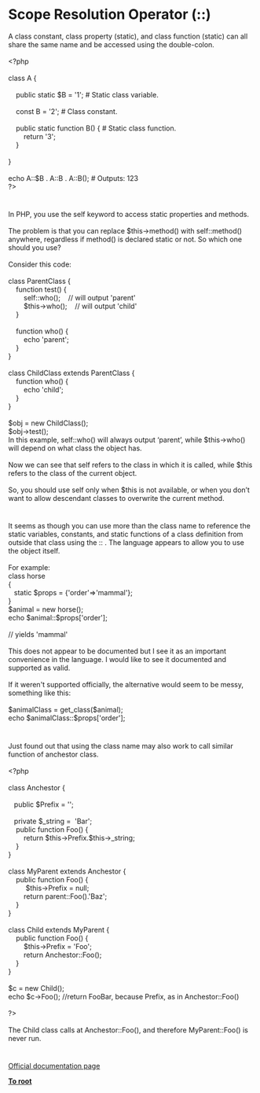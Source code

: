 # Scope Resolution Operator (::)




<div class="phpcode"><span class="html">
A class constant, class property (static), and class function (static) can all share the same name and be accessed using the double-colon.<br><br><span class="default">&lt;?php<br><br></span><span class="keyword">class </span><span class="default">A </span><span class="keyword">{<br><br>&#xA0; &#xA0; public static </span><span class="default">$B </span><span class="keyword">= </span><span class="string">&apos;1&apos;</span><span class="keyword">; </span><span class="comment"># Static class variable.<br><br>&#xA0; &#xA0; </span><span class="keyword">const </span><span class="default">B </span><span class="keyword">= </span><span class="string">&apos;2&apos;</span><span class="keyword">; </span><span class="comment"># Class constant.<br>&#xA0; &#xA0; <br>&#xA0; &#xA0; </span><span class="keyword">public static function </span><span class="default">B</span><span class="keyword">() { </span><span class="comment"># Static class function.<br>&#xA0; &#xA0; &#xA0; &#xA0; </span><span class="keyword">return </span><span class="string">&apos;3&apos;</span><span class="keyword">;<br>&#xA0; &#xA0; }<br>&#xA0; &#xA0; <br>}<br><br>echo </span><span class="default">A</span><span class="keyword">::</span><span class="default">$B </span><span class="keyword">. </span><span class="default">A</span><span class="keyword">::</span><span class="default">B </span><span class="keyword">. </span><span class="default">A</span><span class="keyword">::</span><span class="default">B</span><span class="keyword">(); </span><span class="comment"># Outputs: 123<br></span><span class="default">?&gt;</span>
</span>
</div>
  

#


<div class="phpcode"><span class="html">
In PHP, you use the self keyword to access static properties and methods.<br><br>The problem is that you can replace $this-&gt;method() with self::method() anywhere, regardless if method() is declared static or not. So which one should you use?<br><br>Consider this code:<br><br>class ParentClass {<br>&#xA0; &#xA0; function test() {<br>&#xA0; &#xA0; &#xA0; &#xA0; self::who();&#xA0; &#xA0; // will output &apos;parent&apos;<br>&#xA0; &#xA0; &#xA0; &#xA0; $this-&gt;who();&#xA0; &#xA0; // will output &apos;child&apos;<br>&#xA0; &#xA0; }<br><br>&#xA0; &#xA0; function who() {<br>&#xA0; &#xA0; &#xA0; &#xA0; echo &apos;parent&apos;;<br>&#xA0; &#xA0; }<br>}<br><br>class ChildClass extends ParentClass {<br>&#xA0; &#xA0; function who() {<br>&#xA0; &#xA0; &#xA0; &#xA0; echo &apos;child&apos;;<br>&#xA0; &#xA0; }<br>}<br><br>$obj = new ChildClass();<br>$obj-&gt;test();<br>In this example, self::who() will always output &#x2018;parent&#x2019;, while $this-&gt;who() will depend on what class the object has.<br><br>Now we can see that self refers to the class in which it is called, while $this refers to the class of the current object.<br><br>So, you should use self only when $this is not available, or when you don&#x2019;t want to allow descendant classes to overwrite the current method.</span>
</div>
  

#


<div class="phpcode"><span class="html">
It seems as though you can use more than the class name to reference the static variables, constants, and static functions of a class definition from outside that class using the :: . The language appears to allow you to use the object itself. <br><br>For example:<br>class horse <br>{<br>&#xA0;&#xA0; static $props = {&apos;order&apos;=&gt;&apos;mammal&apos;};<br>}<br>$animal = new horse();<br>echo $animal::$props[&apos;order&apos;];<br><br>// yields &apos;mammal&apos;<br><br>This does not appear to be documented but I see it as an important convenience in the language. I would like to see it documented and supported as valid. <br><br>If it weren&apos;t supported officially, the alternative would seem to be messy, something like this:<br><br>$animalClass = get_class($animal);<br>echo $animalClass::$props[&apos;order&apos;];</span>
</div>
  

#


<div class="phpcode"><span class="html">
Just found out that using the class name may also work to call similar function of anchestor class.<br><br><span class="default">&lt;?php<br><br></span><span class="keyword">class </span><span class="default">Anchestor </span><span class="keyword">{<br>&#xA0;&#xA0; <br>&#xA0;&#xA0; public </span><span class="default">$Prefix </span><span class="keyword">= </span><span class="string">&apos;&apos;</span><span class="keyword">;<br><br>&#xA0;&#xA0; private </span><span class="default">$_string </span><span class="keyword">=&#xA0; </span><span class="string">&apos;Bar&apos;</span><span class="keyword">;<br>&#xA0; &#xA0; public function </span><span class="default">Foo</span><span class="keyword">() {<br>&#xA0; &#xA0; &#xA0; &#xA0; return </span><span class="default">$this</span><span class="keyword">-&gt;</span><span class="default">Prefix</span><span class="keyword">.</span><span class="default">$this</span><span class="keyword">-&gt;</span><span class="default">_string</span><span class="keyword">;<br>&#xA0; &#xA0; }<br>}<br><br>class </span><span class="default">MyParent </span><span class="keyword">extends </span><span class="default">Anchestor </span><span class="keyword">{<br>&#xA0; &#xA0; public function </span><span class="default">Foo</span><span class="keyword">() {<br>&#xA0; &#xA0; &#xA0; &#xA0;&#xA0; </span><span class="default">$this</span><span class="keyword">-&gt;</span><span class="default">Prefix </span><span class="keyword">= </span><span class="default">null</span><span class="keyword">;<br>&#xA0; &#xA0; &#xA0; &#xA0; return </span><span class="default">parent</span><span class="keyword">::</span><span class="default">Foo</span><span class="keyword">().</span><span class="string">&apos;Baz&apos;</span><span class="keyword">;<br>&#xA0; &#xA0; }<br>}<br><br>class </span><span class="default">Child </span><span class="keyword">extends </span><span class="default">MyParent </span><span class="keyword">{<br>&#xA0; &#xA0; public function </span><span class="default">Foo</span><span class="keyword">() {<br>&#xA0; &#xA0; &#xA0; &#xA0; </span><span class="default">$this</span><span class="keyword">-&gt;</span><span class="default">Prefix </span><span class="keyword">= </span><span class="string">&apos;Foo&apos;</span><span class="keyword">;<br>&#xA0; &#xA0; &#xA0; &#xA0; return </span><span class="default">Anchestor</span><span class="keyword">::</span><span class="default">Foo</span><span class="keyword">();<br>&#xA0; &#xA0; }<br>}<br><br></span><span class="default">$c </span><span class="keyword">= new </span><span class="default">Child</span><span class="keyword">();<br>echo </span><span class="default">$c</span><span class="keyword">-&gt;</span><span class="default">Foo</span><span class="keyword">(); </span><span class="comment">//return FooBar, because Prefix, as in Anchestor::Foo()<br><br></span><span class="default">?&gt;<br></span><br>The Child class calls at Anchestor::Foo(), and therefore MyParent::Foo() is never run.</span>
</div>
  

#

[Official documentation page](https://www.php.net/manual/en/language.oop5.paamayim-nekudotayim.php)

**[To root](/README.md)**